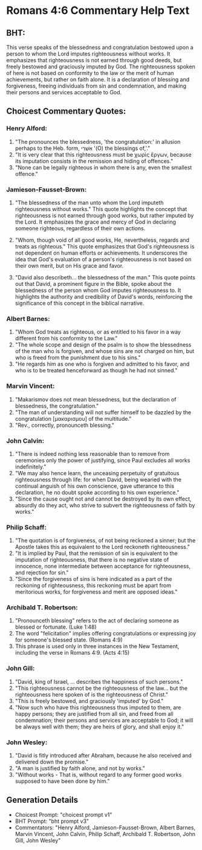 # Romans 4:6 Commentary Help Text

## BHT:
This verse speaks of the blessedness and congratulation bestowed upon a person to whom the Lord imputes righteousness without works. It emphasizes that righteousness is not earned through good deeds, but freely bestowed and graciously imputed by God. The righteousness spoken of here is not based on conformity to the law or the merit of human achievements, but rather on faith alone. It is a declaration of blessing and forgiveness, freeing individuals from sin and condemnation, and making their persons and services acceptable to God.

## Choicest Commentary Quotes:
### Henry Alford:
1. "The pronounces the blessedness, 'the congratulation:' in allusion perhaps to the Heb. form, אַשְׁרֵי '(O) the blessings of,'."
2. "It is very clear that this righteousness must be χωρὶς ἔργων, because its imputation consists in the remission and hiding of offences."
3. "None can be legally righteous in whom there is any, even the smallest offence."

### Jamieson-Fausset-Brown:
1. "The blessedness of the man unto whom the Lord imputeth righteousness without works." This quote highlights the concept that righteousness is not earned through good works, but rather imputed by the Lord. It emphasizes the grace and mercy of God in declaring someone righteous, regardless of their own actions.

2. "Whom, though void of all good works, He, nevertheless, regards and treats as righteous." This quote emphasizes that God's righteousness is not dependent on human efforts or achievements. It underscores the idea that God's evaluation of a person's righteousness is not based on their own merit, but on His grace and favor.

3. "David also describeth... the blessedness of the man." This quote points out that David, a prominent figure in the Bible, spoke about the blessedness of the person whom God imputes righteousness to. It highlights the authority and credibility of David's words, reinforcing the significance of this concept in the biblical narrative.

### Albert Barnes:
1. "Whom God treats as righteous, or as entitled to his favor in a way different from his conformity to the Law."
2. "The whole scope and design of the psalm is to show the blessedness of the man who is forgiven, and whose sins are not charged on him, but who is freed from the punishment due to his sins."
3. "He regards him as one who is forgiven and admitted to his favor, and who is to be treated henceforward as though he had not sinned."

### Marvin Vincent:
1. "Makarismov does not mean blessedness, but the declaration of blessedness, the congratulation."
2. "The man of understanding will not suffer himself to be dazzled by the congratulation [μακαρισμου] of the multitude."
3. "Rev., correctly, pronounceth blessing."

### John Calvin:
1. "There is indeed nothing less reasonable than to remove from ceremonies only the power of justifying, since Paul excludes all works indefinitely."
2. "We may also hence learn, the unceasing perpetuity of gratuitous righteousness through life: for when David, being wearied with the continual anguish of his own conscience, gave utterance to this declaration, he no doubt spoke according to his own experience."
3. "Since the cause ought not and cannot be destroyed by its own effect, absurdly do they act, who strive to subvert the righteousness of faith by works."

### Philip Schaff:
1. "The quotation is of forgiveness, of not being reckoned a sinner; but the Apostle takes this as equivalent to the Lord reckoneth righteousness." 
2. "It is implied by Paul, that the remission of sin is equivalent to the imputation of righteousness, that there is no negative state of innocence, none intermediate between acceptance for righteousness, and rejection for sin." 
3. "Since the forgiveness of sins is here indicated as a part of the reckoning of righteousness, this reckoning must be apart from meritorious works, for forgiveness and merit are opposed ideas."

### Archibald T. Robertson:
1. "Pronounceth blessing" refers to the act of declaring someone as blessed or fortunate. (Luke 1:48)
2. The word "felicitation" implies offering congratulations or expressing joy for someone's blessed state. (Romans 4:9)
3. This phrase is used only in three instances in the New Testament, including the verse in Romans 4:9. (Acts 4:15)

### John Gill:
1. "David, king of Israel, ... describes the happiness of such persons."
2. "This righteousness cannot be the righteousness of the law... but the righteousness here spoken of is the righteousness of Christ."
3. "This is freely bestowed, and graciously 'imputed' by God."
4. "Now such who have this righteousness thus imputed to them, are happy persons; they are justified from all sin, and freed from all condemnation; their persons and services are acceptable to God; it will be always well with them; they are heirs of glory, and shall enjoy it."

### John Wesley:
1. "David is fitly introduced after Abraham, because he also received and delivered down the promise."
2. "A man is justified by faith alone, and not by works."
3. "Without works - That is, without regard to any former good works supposed to have been done by him."


## Generation Details
- Choicest Prompt: "choicest prompt v1"
- BHT Prompt: "bht prompt v3"
- Commentators: "Henry Alford, Jamieson-Fausset-Brown, Albert Barnes, Marvin Vincent, John Calvin, Philip Schaff, Archibald T. Robertson, John Gill, John Wesley"
